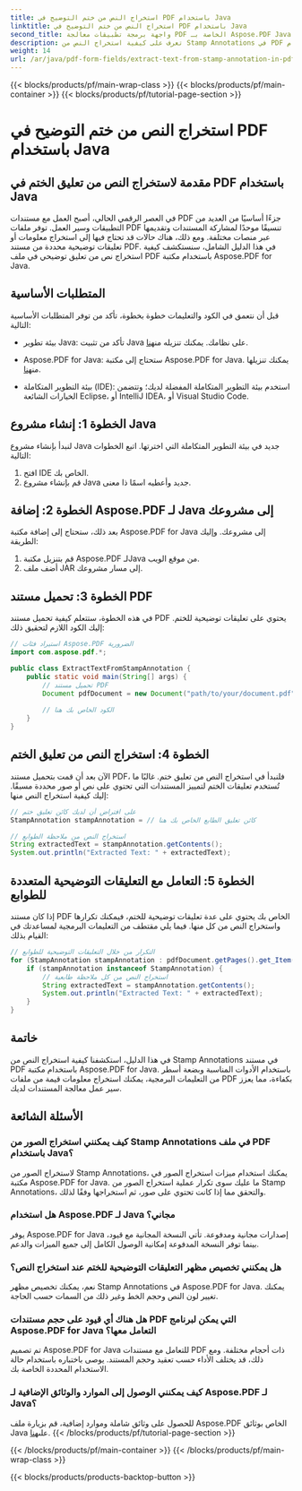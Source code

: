 ```yaml
---
title: استخراج النص من ختم التوضيح في PDF باستخدام Java
linktitle: استخراج النص من ختم التوضيح في PDF باستخدام Java
second_title: واجهة برمجة تطبيقات معالجة PDF الخاصة بـ Aspose.PDF Java
description: تعرف على كيفية استخراج النص من Stamp Annotations في PDF باستخدام Java من خلال هذا الدليل الشامل. استخدم Aspose.PDF لـ Java لمعالجة مستندات PDF بكفاءة.
weight: 14
url: /ar/java/pdf-form-fields/extract-text-from-stamp-annotation-in-pdf-using-java/
---
```


{{< blocks/products/pf/main-wrap-class >}}
{{< blocks/products/pf/main-container >}}
{{< blocks/products/pf/tutorial-page-section >}}

# استخراج النص من ختم التوضيح في PDF باستخدام Java


## مقدمة لاستخراج النص من تعليق الختم في PDF باستخدام Java

في العصر الرقمي الحالي، أصبح العمل مع مستندات PDF جزءًا أساسيًا من العديد من التطبيقات وسير العمل. توفر ملفات PDF تنسيقًا موحدًا لمشاركة المستندات وتقديمها عبر منصات مختلفة. ومع ذلك، هناك حالات قد تحتاج فيها إلى استخراج معلومات أو تعليقات توضيحية محددة من مستند PDF. في هذا الدليل الشامل، سنستكشف كيفية استخراج نص من تعليق توضيحي في ملف PDF باستخدام مكتبة Aspose.PDF for Java.

## المتطلبات الأساسية

قبل أن نتعمق في الكود والتعليمات خطوة بخطوة، تأكد من توفر المتطلبات الأساسية التالية:

-  بيئة تطوير Java: تأكد من تثبيت Java على نظامك. يمكنك تنزيله من[هنا](https://www.java.com/download/).

-  Aspose.PDF for Java: ستحتاج إلى مكتبة Aspose.PDF for Java. يمكنك تنزيلها من[هنا](https://releases.aspose.com/pdf/java/).

- بيئة التطوير المتكاملة (IDE): استخدم بيئة التطوير المتكاملة المفضلة لديك؛ وتتضمن الخيارات الشائعة Eclipse، أو IntelliJ IDEA، أو Visual Studio Code.

## الخطوة 1: إنشاء مشروع Java

لنبدأ بإنشاء مشروع Java جديد في بيئة التطوير المتكاملة التي اخترتها. اتبع الخطوات التالية:

1. افتح IDE الخاص بك.
2. قم بإنشاء مشروع Java جديد وأعطيه اسمًا ذا معنى.

## الخطوة 2: إضافة Aspose.PDF لـ Java إلى مشروعك

بعد ذلك، ستحتاج إلى إضافة مكتبة Aspose.PDF for Java إلى مشروعك. وإليك الطريقة:

1. قم بتنزيل مكتبة Aspose.PDF لـJava من موقع الويب.
2. أضف ملف JAR إلى مسار مشروعك.

## الخطوة 3: تحميل مستند PDF

في هذه الخطوة، ستتعلم كيفية تحميل مستند PDF يحتوي على تعليقات توضيحية للختم. إليك الكود اللازم لتحقيق ذلك:

```java
// استيراد فئات Aspose.PDF الضرورية
import com.aspose.pdf.*;

public class ExtractTextFromStampAnnotation {
    public static void main(String[] args) {
        // تحميل مستند PDF
        Document pdfDocument = new Document("path/to/your/document.pdf");
        
        // الكود الخاص بك هنا
    }
}
```

## الخطوة 4: استخراج النص من تعليق الختم

الآن بعد أن قمت بتحميل مستند PDF، فلنبدأ في استخراج النص من تعليق ختم. غالبًا ما تُستخدم تعليقات الختم لتمييز المستندات التي تحتوي على نص أو صور محددة مسبقًا. إليك كيفية استخراج النص منها:

```java
// على افتراض أن لديك كائن تعليق ختم
StampAnnotation stampAnnotation = // كائن تعليق الطابع الخاص بك هنا

// استخراج النص من ملاحظة الطوابع
String extractedText = stampAnnotation.getContents();
System.out.println("Extracted Text: " + extractedText);
```

## الخطوة 5: التعامل مع التعليقات التوضيحية المتعددة للطوابع

إذا كان مستند PDF الخاص بك يحتوي على عدة تعليقات توضيحية للختم، فيمكنك تكرارها واستخراج النص من كل منها. فيما يلي مقتطف من التعليمات البرمجية لمساعدتك في القيام بذلك:

```java
// التكرار من خلال التعليقات التوضيحية للطوابع
for (StampAnnotation stampAnnotation : pdfDocument.getPages().get_Item(1).getAnnotations()) {
    if (stampAnnotation instanceof StampAnnotation) {
        // استخراج النص من كل ملاحظة طابعية
        String extractedText = stampAnnotation.getContents();
        System.out.println("Extracted Text: " + extractedText);
    }
}
```

## خاتمة

في هذا الدليل، استكشفنا كيفية استخراج النص من Stamp Annotations في مستند PDF باستخدام مكتبة Aspose.PDF for Java. باستخدام الأدوات المناسبة وبضعة أسطر من التعليمات البرمجية، يمكنك استخراج معلومات قيمة من ملفات PDF بكفاءة، مما يعزز سير عمل معالجة المستندات لديك.

## الأسئلة الشائعة

### كيف يمكنني استخراج الصور من Stamp Annotations في ملف PDF باستخدام Java؟

لاستخراج الصور من Stamp Annotations، يمكنك استخدام ميزات استخراج الصور في مكتبة Aspose.PDF for Java. ما عليك سوى تكرار عملية استخراج الصور من Stamp Annotations، والتحقق مما إذا كانت تحتوي على صور، ثم استخراجها وفقًا لذلك.

### هل استخدام Aspose.PDF لـ Java مجاني؟

يوفر Aspose.PDF for Java إصدارات مجانية ومدفوعة. تأتي النسخة المجانية مع قيود، بينما توفر النسخة المدفوعة إمكانية الوصول الكامل إلى جميع الميزات والدعم.

### هل يمكنني تخصيص مظهر التعليقات التوضيحية للختم عند استخراج النص؟

نعم، يمكنك تخصيص مظهر Stamp Annotations في Aspose.PDF for Java. يمكنك تغيير لون النص وحجم الخط وغير ذلك من السمات حسب الحاجة.

### هل هناك أي قيود على حجم مستندات PDF التي يمكن لبرنامج Aspose.PDF for Java التعامل معها؟

تم تصميم Aspose.PDF for Java للتعامل مع مستندات PDF ذات أحجام مختلفة. ومع ذلك، قد يختلف الأداء حسب تعقيد وحجم المستند. يوصى باختباره باستخدام حالة الاستخدام المحددة الخاصة بك.

### كيف يمكنني الوصول إلى الموارد والوثائق الإضافية لـ Aspose.PDF لـ Java؟

 للحصول على وثائق شاملة وموارد إضافية، قم بزيارة ملف Aspose.PDF الخاص بوثائق Java على[هنا](https://reference.aspose.com/pdf/java/).
{{< /blocks/products/pf/tutorial-page-section >}}

{{< /blocks/products/pf/main-container >}}
{{< /blocks/products/pf/main-wrap-class >}}

{{< blocks/products/products-backtop-button >}}
